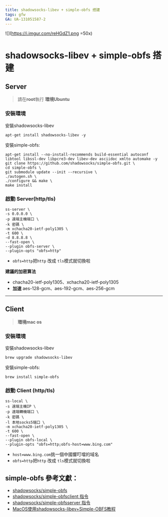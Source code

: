 ```yaml
---
title: shadowsocks-libev + simple-obfs 搭建
tags: gfw
GA: UA-131051587-2
---
```


![](https://i.imgur.com/reHGdZ1.png =50x)

# shadowsocks-libev + simple-obfs 搭建

## Server
> 請在**root**執行
> **環境Ubuntu**

### 安裝環境
安裝shadowsocks-libev
```
apt-get install shadowsocks-libev -y
```
安裝simple-obfs:
```
apt-get install --no-install-recommends build-essential autoconf libtool libssl-dev libpcre3-dev libev-dev asciidoc xmlto automake -y
git clone https://github.com/shadowsocks/simple-obfs.git \
cd simple-obfs \
git submodule update --init --recursive \
./autogen.sh \
./configure && make \
make install
```

### 啟動 Server(http/tls)

```
ss-server \
-s 0.0.0.0 \
-p 遠端主機端口 \
-k 密碼 \
-m xchacha20-ietf-poly1305 \
-t 600 \
-d 8.8.8.8 \
--fast-open \
--plugin obfs-server \
--plugin-opts "obfs=http"
```
* ```obfs=http```把```http``` 改成 ```tls```模式就切換啦

**建議的加密算法**
* chacha20-ietf-poly1305、xchacha20-ietf-poly1305
* **加速** aes-128-gcm、aes-192-gcm、aes-256-gcm

---

## Client
> **環境mac os**

### 安裝環境
安裝shadowsocks-libev
```
brew upgrade shadowsocks-libev
```
安裝simple-obfs:
```
brew install simple-obfs
```

### 啟動 Client (http/tls)

```
ss-local \
-s 遠端主機IP \
-p 遠端轉機端口 \
-k 密碼 \
-l 本地socks5端口 \
-m xchacha20-ietf-poly1305 \
-t 600 \
--fast-open \
--plugin obfs-local \
--plugin-opts "obfs=http;obfs-host=www.bing.com"
```
* ```host=www.bing.com```挑一個中國響叮噹的域名
* ```obfs=http```把```http``` 改成 ```tls```模式就切換啦

## simple-obfs 參考文獻：
* [shadowsocks/simple-obfs](https://github.com/shadowsocks/simple-obfs)
* [shadowsocks/simple-obfsclient 指令](https://github.com/shadowsocks/simple-obfs/blob/master/doc/obfs-local.asciidoc)
* [shadowsocks/simple-obfsserver 指令](https://github.com/shadowsocks/simple-obfs/blob/master/doc/obfs-server.asciidoc)
* [MacOS使用shadowsocks-libev+Simple-OBFS教程](https://medium.com/@yanlong/macos%E4%BD%BF%E7%94%A8shadowsocks-libev-simple-obfs%E6%95%99%E7%A8%8B-c10eba9c0758)